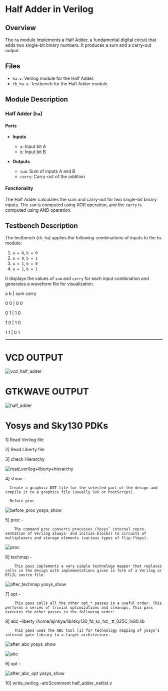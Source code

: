 # Half Adder in Verilog


## Overview

The `ha` module implements a Half Adder, a fundamental digital circuit that adds two single-bit binary numbers. It produces a sum and a carry-out output.

## Files

- `ha.v`: Verilog module for the Half Adder.
- `tb_ha.v`: Testbench for the Half Adder module.

## Module Description

### Half Adder (`ha`)

#### Ports

- **Inputs**
  - `a`: Input bit A
  - `b`: Input bit B

- **Outputs**
  - `sum`: Sum of inputs A and B
  - `carry`: Carry-out of the addition

#### Functionality

The Half Adder calculates the sum and carry-out for two single-bit binary inputs. The `sum` is computed using XOR operation, and the `carry` is computed using AND operation.

## Testbench Description

The testbench (`tb_ha`) applies the following combinations of inputs to the `ha` module:

1. `a = 0`, `b = 0`
2. `a = 0`, `b = 1`
3. `a = 1`, `b = 0`
4. `a = 1`, `b = 1`

It displays the values of `sum` and `carry` for each input combination and generates a waveform file for visualization.


a b | sum carry

0 0 | 0   0

0 1 | 1   0

1 0 | 1   0

1 1 | 0   1

---


# VCD OUTPUT
  
  ![vcd_half_adder](https://github.com/user-attachments/assets/9322429f-6038-438b-b878-c0f80d06b26c)


# GTKWAVE OUTPUT
  
  ![half_adder](https://github.com/user-attachments/assets/75640c77-54b8-4979-a88d-3e4fc98ba8d4)

# Yosys and Sky130 PDKs

  1] Read Verilog file 
  
  2] Read Liberty file
  
  3] check Hierarchy

  ![read_verilog+liberty+hierarchy](https://github.com/user-attachments/assets/b2953855-1586-4f3e-aec9-ec9c61f47540)


  4] show -

      Create a graphviz DOT file for the selected part of the design and compile it to a graphics file (usually SVG or PostScript).

      Before proc
  
   ![before_proc yosys_show](https://github.com/user-attachments/assets/8297ad67-2fb8-4541-90bd-9c8d22f60231)


 5] proc -

        The command proc converts processes (Yosys’ internal repre- sentation of Verilog always- and initial-blocks) to circuits of multiplexers and storage elements (various types of flip-flops).

   ![proc](https://github.com/user-attachments/assets/8550bee4-6d45-4e3a-8d3f-0ea661087cc8)


 6] techmap -

        This pass implements a very simple technology mapper that replaces cells in the design with implementations given in form of a Verilog or RTLIL source file.

  ![after_techmap yosys_show](https://github.com/user-attachments/assets/f1ed6b09-2c56-4a7b-8a78-c48a88474383)

 7] opt -

        This pass calls all the other opt_* passes in a useful order. This performs a series of trivial optimizations and cleanups. This pass executes the other passes in the following order:

 8] abc -liberty /home/ajinkya/lib/sky130_fd_sc_hd__tt_025C_1v80.lib

        This pass uses the ABC tool [1] for technology mapping of yosys’s internal gate library to a target architecture.

  ![after_abc yosys_show](https://github.com/user-attachments/assets/253f7aed-e1ff-4b83-b817-92fc4722470e)
  
  ![abc](https://github.com/user-attachments/assets/d451b6f2-b0f5-4930-a001-8c9567a9a320)


9] opt - 

  ![after_abc_opt yosys_show](https://github.com/user-attachments/assets/357061fe-8b3f-4301-97d6-e9e0e52906a6)

10] write_verilog -attr2comment half_adder_netlist.v




